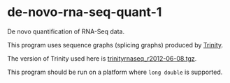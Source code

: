 de-novo-rna-seq-quant-1
=======================

De novo quantification of RNA-Seq data.

This program uses sequence graphs (splicing graphs) produced by [Trinity](http://trinityrnaseq.sourceforge.net/).

The version of Trinity used here is 
[trinityrnaseq_r2012-06-08.tgz](http://sourceforge.net/projects/trinityrnaseq/files/trinityrnaseq_r2012-06-08.tgz/download).

This program should be run on a platform where `long double` is supported.

